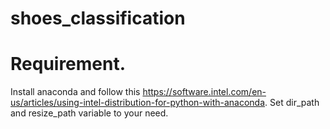 # shoes_classification

# Requirement.  
Install anaconda and follow this https://software.intel.com/en-us/articles/using-intel-distribution-for-python-with-anaconda. 
Set dir_path and resize_path variable to your need.  
